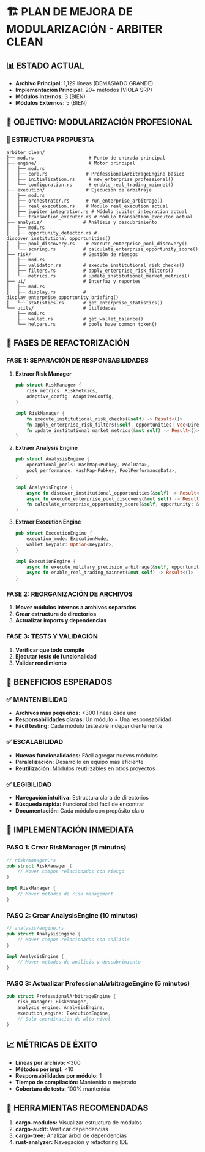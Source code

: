 # 🏗️ PLAN DE MEJORA DE MODULARIZACIÓN - ARBITER CLEAN

## 📊 ESTADO ACTUAL
- **Archivo Principal:** 1,129 líneas (DEMASIADO GRANDE)
- **Implementación Principal:** 20+ métodos (VIOLA SRP)
- **Módulos Internos:** 3 (BIEN)
- **Módulos Externos:** 5 (BIEN)

## 🎯 OBJETIVO: MODULARIZACIÓN PROFESIONAL

### 📂 ESTRUCTURA PROPUESTA

```
arbiter_clean/
├── mod.rs                    # Punto de entrada principal
├── engine/                   # Motor principal
│   ├── mod.rs
│   ├── core.rs              # ProfessionalArbitrageEngine básico
│   ├── initialization.rs     # new_enterprise_professional()
│   └── configuration.rs      # enable_real_trading_mainnet()
├── execution/               # Ejecución de arbitraje
│   ├── mod.rs
│   ├── orchestrator.rs      # run_enterprise_arbitrage()
│   ├── real_execution.rs    # Módulo real_execution actual
│   ├── jupiter_integration.rs # Módulo jupiter_integration actual
│   └── transaction_executor.rs # Módulo transaction_executor actual
├── analysis/               # Análisis y descubrimiento
│   ├── mod.rs
│   ├── opportunity_detector.rs # discover_institutional_opportunities()
│   ├── pool_discovery.rs    # execute_enterprise_pool_discovery()
│   └── scoring.rs          # calculate_enterprise_opportunity_score()
├── risk/                   # Gestión de riesgos
│   ├── mod.rs
│   ├── validator.rs        # execute_institutional_risk_checks()
│   ├── filters.rs          # apply_enterprise_risk_filters()
│   └── metrics.rs          # update_institutional_market_metrics()
├── ui/                     # Interfaz y reportes
│   ├── mod.rs
│   ├── display.rs          # display_enterprise_opportunity_briefing()
│   └── statistics.rs       # get_enterprise_statistics()
└── utils/                  # Utilidades
    ├── mod.rs
    ├── wallet.rs           # get_wallet_balance()
    └── helpers.rs          # pools_have_common_token()
```

## 🔄 FASES DE REFACTORIZACIÓN

### FASE 1: SEPARACIÓN DE RESPONSABILIDADES
1. **Extraer Risk Manager**
   ```rust
   pub struct RiskManager {
       risk_metrics: RiskMetrics,
       adaptive_config: AdaptiveConfig,
   }
   
   impl RiskManager {
       fn execute_institutional_risk_checks(&self) -> Result<()>
       fn apply_enterprise_risk_filters(&self, opportunities: Vec<DirectOpportunity>) -> Result<Vec<DirectOpportunity>>
       fn update_institutional_market_metrics(&mut self) -> Result<()>
   }
   ```

2. **Extraer Analysis Engine**
   ```rust
   pub struct AnalysisEngine {
       operational_pools: HashMap<Pubkey, PoolData>,
       pool_performance: HashMap<Pubkey, PoolPerformanceData>,
   }
   
   impl AnalysisEngine {
       async fn discover_institutional_opportunities(&self) -> Result<Vec<DirectOpportunity>>
       async fn execute_enterprise_pool_discovery(&mut self) -> Result<()>
       fn calculate_enterprise_opportunity_score(&self, opportunity: &DirectOpportunity) -> f64
   }
   ```

3. **Extraer Execution Engine**
   ```rust
   pub struct ExecutionEngine {
       execution_mode: ExecutionMode,
       wallet_keypair: Option<Keypair>,
   }
   
   impl ExecutionEngine {
       async fn execute_military_precision_arbitrage(&self, opportunity: &DirectOpportunity) -> Result<String>
       async fn enable_real_trading_mainnet(&mut self) -> Result<()>
   }
   ```

### FASE 2: REORGANIZACIÓN DE ARCHIVOS
1. **Mover módulos internos a archivos separados**
2. **Crear estructura de directorios**
3. **Actualizar imports y dependencias**

### FASE 3: TESTS Y VALIDACIÓN
1. **Verificar que todo compile**
2. **Ejecutar tests de funcionalidad**
3. **Validar rendimiento**

## 🎯 BENEFICIOS ESPERADOS

### ✅ MANTENIBILIDAD
- **Archivos más pequeños:** <300 líneas cada uno
- **Responsabilidades claras:** Un módulo = Una responsabilidad
- **Fácil testing:** Cada módulo testeable independientemente

### ✅ ESCALABILIDAD
- **Nuevas funcionalidades:** Fácil agregar nuevos módulos
- **Paralelización:** Desarrollo en equipo más eficiente
- **Reutilización:** Módulos reutilizables en otros proyectos

### ✅ LEGIBILIDAD
- **Navegación intuitiva:** Estructura clara de directorios
- **Búsqueda rápida:** Funcionalidad fácil de encontrar
- **Documentación:** Cada módulo con propósito claro

## 🚀 IMPLEMENTACIÓN INMEDIATA

### PASO 1: Crear RiskManager (5 minutos)
```rust
// risk/manager.rs
pub struct RiskManager {
    // Mover campos relacionados con riesgo
}

impl RiskManager {
    // Mover métodos de risk management
}
```

### PASO 2: Crear AnalysisEngine (10 minutos)
```rust
// analysis/engine.rs  
pub struct AnalysisEngine {
    // Mover campos relacionados con análisis
}

impl AnalysisEngine {
    // Mover métodos de análisis y descubrimiento
}
```

### PASO 3: Actualizar ProfessionalArbitrageEngine (5 minutos)
```rust
pub struct ProfessionalArbitrageEngine {
    risk_manager: RiskManager,
    analysis_engine: AnalysisEngine,
    execution_engine: ExecutionEngine,
    // Solo coordinación de alto nivel
}
```

## 📈 MÉTRICAS DE ÉXITO

- **Líneas por archivo:** <300
- **Métodos por impl:** <10  
- **Responsabilidades por módulo:** 1
- **Tiempo de compilación:** Mantenido o mejorado
- **Cobertura de tests:** 100% mantenida

## 🔧 HERRAMIENTAS RECOMENDADAS

1. **cargo-modules:** Visualizar estructura de módulos
2. **cargo-audit:** Verificar dependencias
3. **cargo-tree:** Analizar árbol de dependencias
4. **rust-analyzer:** Navegación y refactoring IDE
